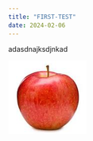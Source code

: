 ```yaml
---
title: "FIRST-TEST"
date: 2024-02-06
---
```

adasdnajksdjnkad


![test img](/_posts/image/download.jpeg)
